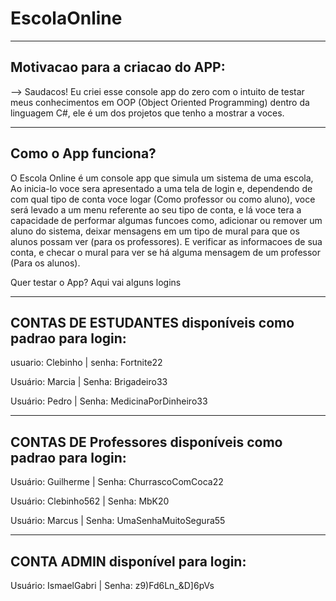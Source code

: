 # EscolaOnline

--------------------------------
Motivacao para a criacao do APP:
--------------------------------

--> Saudacos! Eu criei esse console app do zero com o intuito de testar meus conhecimentos em OOP (Object Oriented Programming)
    dentro da linguagem C#, ele é um dos projetos que tenho a mostrar a voces.
   
--------------------   
Como o App funciona?
--------------------
   
O Escola Online é um console app que simula um sistema de uma escola, Ao inicia-lo voce sera apresentado a uma tela de login e, dependendo
de com qual tipo de conta voce logar (Como professor ou como aluno), voce será levado a um menu referente ao seu tipo de conta, e lá voce
tera a capacidade de performar algumas funcoes como, adicionar ou remover um aluno do sistema, deixar mensagens em um tipo de mural para que os alunos possam ver
(para os professores). E verificar as informacoes de sua conta, e checar o mural para ver se há alguma mensagem de um professor (Para os alunos).   

Quer testar o App? Aqui vai alguns logins

----------------------------------------------------------
CONTAS DE ESTUDANTES disponíveis como padrao para login:
----------------------------------------------------------

usuario: Clebinho |
senha: Fortnite22 

Usuário: Marcia |
Senha: Brigadeiro33

Usuário: Pedro |
Senha: MedicinaPorDinheiro33

-----------------------------------------------------------
CONTAS DE Professores disponíveis como padrao para login: 
-----------------------------------------------------------

Usuário: Guilherme |
Senha: ChurrascoComCoca22

Usuário: Clebinho562 |
Senha: MbK20

Usuário: Marcus |
Senha: UmaSenhaMuitoSegura55

------------------------------------
CONTA ADMIN disponível para login:
------------------------------------

Usuário: IsmaelGabri |
Senha: z9)Fd6Ln_&D]6pVs
